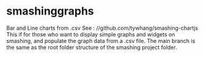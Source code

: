 # smashinggraphs
Bar and Line charts from .csv
See : //github.com/tywhang/smashing-chartjs
This if for those who want to display simple graphs and widgets on smashing, and populate the graph data from a .csv file.
The main branch is the same as the root folder structure of the smashing project folder.
